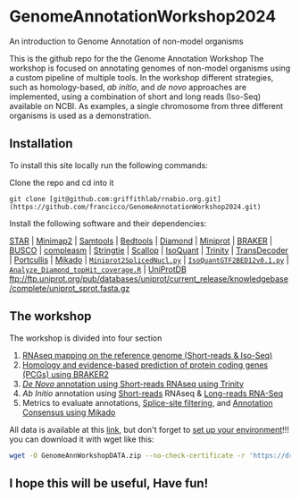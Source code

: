 # GenomeAnnotationWorkshop2024
An introduction to Genome Annotation of non-model organisms

This is the github repo for the the Genome Annotation Workshop The workshop is focused on annotating genomes of non-model organisms using a custom pipeline of multiple tools.
In the workshop different strategies, such as homology-based, *ab initio*, and *de novo* approaches are implemented, using a combination of short and long reads (Iso-Seq) available on NCBI.
As examples, a single chromosome from three different organisms is used as a demonstration.

## Installation
To install this site locally run the following commands:

Clone the repo and cd into it 
```
git clone [git@github.com:griffithlab/rnabio.org.git](https://github.com/francicco/GenomeAnnotationWorkshop2024.git)
```
Install the following software and their dependencies:

[STAR](https://github.com/alexdobin/STAR) | [Minimap2](https://github.com/lh3/minimap2) | [Samtools](https://github.com/samtools/samtools) | [Bedtools](https://github.com/arq5x/bedtools2) | [Diamond](https://github.com/bbuchfink/diamond) | [Miniprot](https://github.com/lh3/miniprot) | [BRAKER](https://github.com/Gaius-Augustus/BRAKER) | [BUSCO](https://busco.ezlab.org/) | [compleasm](https://github.com/huangnengCSU/compleasm) | [Stringtie](https://ccb.jhu.edu/software/stringtie/) | [Scallop](https://github.com/Kingsford-Group/scallop) | [IsoQuant](https://github.com/ablab/IsoQuant) | [Trinity](https://github.com/trinityrnaseq/trinityrnaseq) | [TransDecoder](https://github.com/TransDecoder/TransDecoder) | [Portcullis](https://github.com/EI-CoreBioinformatics/portcullis) | [Mikado](https://mikado.readthedocs.io/en/stable/) | [`Miniprot2SplicedNucl.py`](https://github.com/francicco/GenomeAnnotationWorkshop2024/blob/main/Scripts/Miniprot2SplicedNucl.py) | [`IsoQuantGTF2BED12v0.1.py`](https://github.com/francicco/GenomeAnnotationWorkshop2024/blob/main/Scripts/IsoQuantGTF2BED12v0.1.py) | [`Analyze_Diamond_topHit_coverage.R`](https://github.com/francicco/GenomeAnnotationWorkshop2024/blob/main/Scripts/Miniprot2SplicedNucl.py) | [UniProtDB](ftp://ftp.uniprot.org/pub/databases/uniprot/current_release/knowledgebase/complete/uniprot_sprot.fasta.gz) ftp://ftp.uniprot.org/pub/databases/uniprot/current_release/knowledgebase/complete/uniprot_sprot.fasta.gz

## The workshop
The workshop is divided into four section

1. [RNAseq mapping on the reference genome (Short-reads & Iso-Seq)](https://github.com/francicco/GenomeAnnotationWorkshop2024/blob/main/1.Mapping/1.MappingStep.md)
2. [Homology and evidence-based prediction of protein coding genes (PCGs) using BRAKER2](https://github.com/francicco/GenomeAnnotationWorkshop2024/blob/main/2.Prediction/BRAKER.md)
3. [*De Novo* annotation using Short-reads RNAseq using Trinity](https://github.com/francicco/GenomeAnnotationWorkshop2024/blob/main/3.DeNovoAnnotation/DeNovoTrinity.md)
4. *Ab Initio* annotation using [Short-reads](https://github.com/francicco/GenomeAnnotationWorkshop2024/blob/main/4.AbInitioAnnotation/1.ShortReadAnnotation.md) RNAseq & [Long-reads RNA-Seq](https://github.com/francicco/GenomeAnnotationWorkshop2024/blob/main/4.AbInitioAnnotation/2.LongReadAnnotation.md)
5. Metrics to evaluate annotations, [Splice-site filtering](https://github.com/francicco/GenomeAnnotationWorkshop2024/blob/main/5.SpliceJunctionFiltering/5.PortcullisRun.md), and [Annotation Consensus using Mikado](https://github.com/francicco/GenomeAnnotationWorkshop2024/blob/main/6.Consensus/ConsensusAnnotationMikado.md)

All data is available at this [link](https://drive.google.com/drive/folders/1IreMRHaOa1kvOomyjoEm8xFw1fmOR-oK?usp=drive_link), but don't forget to [set up your environment](https://github.com/francicco/GenomeAnnotationWorkshop2024/blob/main/0.VariableSetting.md)!!!
you can download it with wget like this:
```bash
wget -O GenomeAnnWorkshopDATA.zip --no-check-certificate -r 'https://drive.google.com/file/d/1T_lbDTmVTc539jrx7pZZu1tTcvoNPC9x/view?usp=drive_link'
```

## I hope this will be useful, Have fun!
